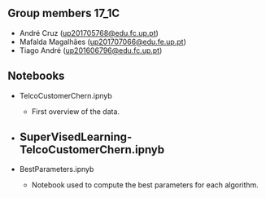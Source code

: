 ## Group members 17_1C
- André Cruz (up201705768@edu.fc.up.pt)
- Mafalda Magalhães (up201707066@edu.fe.up.pt)
- Tiago André (up201606796@edu.fc.up.pt)

## Notebooks
- TelcoCustomerChern.ipnyb
  - First overview of the data.
  
- SuperVisedLearning-TelcoCustomerChern.ipnyb
  - 

- BestParameters.ipnyb
  - Notebook used to compute the best parameters for each algorithm.